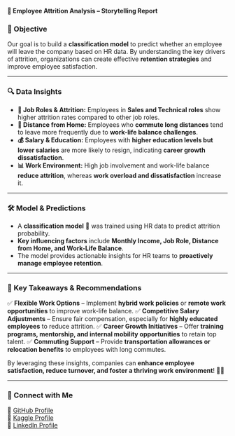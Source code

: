 **📢 Employee Attrition Analysis – Storytelling Report**

### 🎯 Objective

Our goal is to build a **classification model** to predict whether an employee will leave the company based on HR data. By understanding the key drivers of attrition, organizations can create effective **retention strategies** and improve employee satisfaction.

---

### 🔍 Data Insights

- **💼 Job Roles & Attrition:** Employees in **Sales and Technical roles** show higher attrition rates compared to other job roles.
- **🏡 Distance from Home:** Employees who **commute long distances** tend to leave more frequently due to **work-life balance challenges**.
- **💰 Salary & Education:** Employees with **higher education levels but lower salaries** are more likely to resign, indicating **career growth dissatisfaction**.
- **📊 Work Environment:** High job involvement and work-life balance **reduce attrition**, whereas **work overload and dissatisfaction** increase it.

---

### 🛠️ Model & Predictions

- A **classification model** 🧠 was trained using HR data to predict attrition probability.
- **Key influencing factors** include **Monthly Income, Job Role, Distance from Home, and Work-Life Balance**.
- The model provides actionable insights for HR teams to **proactively manage employee retention**.

---

### 🚀 Key Takeaways & Recommendations

✅ **Flexible Work Options** – Implement **hybrid work policies** or **remote work opportunities** to improve work-life balance.
✅ **Competitive Salary Adjustments** – Ensure fair compensation, especially for **highly educated employees** to reduce attrition.
✅ **Career Growth Initiatives** – Offer **training programs, mentorship, and internal mobility opportunities** to retain top talent.
✅ **Commuting Support** – Provide **transportation allowances or relocation benefits** to employees with long commutes.

By leveraging these insights, companies can **enhance employee satisfaction, reduce turnover, and foster a thriving work environment**! 🏢✨

---

### 🔗 Connect with Me

🔹 [GitHub Profile](https://github.com/Dur-e-yashfeen)  
🔹 [Kaggle Profile](https://www.kaggle.com/dureyashfeen)  
🔹 [LinkedIn Profile](https://www.linkedin.com/feed/)


